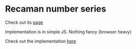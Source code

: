 # Recaman number series

Check out its [page](http://mathworld.wolfram.com/RecamansSequence.html)

Implementation is in simple JS. Nothing fancy (browser heavy)

Check out the implementation [here](https://codepen.io/KayD33/full/LBOLVY/)

